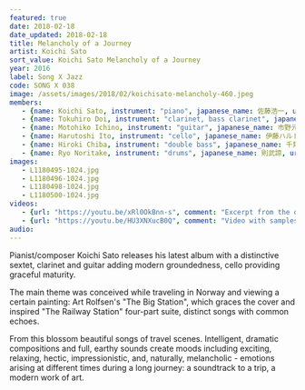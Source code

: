 ```yaml
---
featured: true
date: 2018-02-18
date_updated: 2018-02-18
title: Melancholy of a Journey
artist: Koichi Sato
sort_value: Koichi Sato Melancholy of a Journey
year: 2016
label: Song X Jazz
code: SONG X 038
image: /assets/images/2018/02/koichisato-melancholy-460.jpeg
members:
   - {name: Koichi Sato, instrument: "piano", japanese_name: 佐藤浩一, url: "http://koichisato.com/"}
   - {name: Tokuhiro Doi, instrument: "clarinet, bass clarinet", japanese_name: 土井徳浩, url: "https://www.doitoku.com/"}
   - {name: Motohiko Ichino, instrument: "guitar", japanese_name: 市野元彦, url: "https://motohikoichino.com/"}
   - {name: Harutoshi Ito, instrument: "cello", japanese_name: 伊藤ハルトシ, url: "https://www.itoharutoshi.com"}
   - {name: Hiroki Chiba, instrument: "double bass", japanese_name: 千葉広樹, url: "https://linktr.ee/Hirokichiba"}
   - {name: Ryo Noritake, instrument: "drums", japanese_name: 則武諒, url: "http://www.ryonoritake.com/"}
images:
   - L1180495-1024.jpg
   - L1180496-1024.jpg
   - L1180498-1024.jpg
   - L1180500-1024.jpg
videos: 
   - {url: "https://youtu.be/xRl0OkBnn-s", comment: "Excerpt from the opening track on the album, \"The Railway Station\""}
   - {url: "https://youtu.be/HU3XNXucB0Q", comment: "Video with samples from the CD"}
audio:
---
```

Pianist/composer Koichi Sato releases his latest album with a distinctive sextet, clarinet and guitar adding modern groundedness, cello providing graceful maturity.

The main theme was conceived while traveling in Norway and viewing a certain painting: Art Rolfsen's "The Big Station", which graces the cover and inspired "The Railway Station" four-part suite, distinct songs with common echoes.

From this blossom beautiful songs of travel scenes. Intelligent, dramatic compositions and full, earthy sounds create moods including exciting, relaxing, hectic, impressionistic, and, naturally, melancholic - emotions arising at different times during a long journey: a soundtrack to a trip, a modern work of art.



